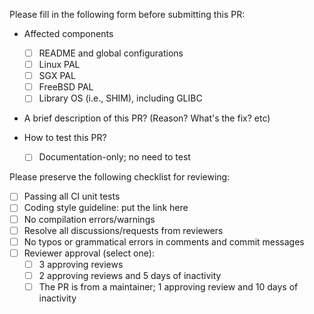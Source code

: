 Please fill in the following form before submitting this PR:

- Affected components
    - [ ] README and global configurations
    - [ ] Linux PAL
    - [ ] SGX PAL
    - [ ] FreeBSD PAL
    - [ ] Library OS (i.e., SHIM), including GLIBC

- A brief description of this PR? (Reason? What's the fix? etc)



- How to test this PR?
    - [ ] Documentation-only; no need to test



Please preserve the following checklist for reviewing:

- [ ] Passing all CI unit tests
- [ ] Coding style guideline: put the link here
- [ ] No compilation errors/warnings
- [ ] Resolve all discussions/requests from reviewers
- [ ] No typos or grammatical errors in comments and commit messages
- [ ] Reviewer approval (select one):
    - [ ] 3 approving reviews
    - [ ] 2 approving reviews and 5 days of inactivity
    - [ ] The PR is from a maintainer; 1 approving review and 10 days of inactivity
